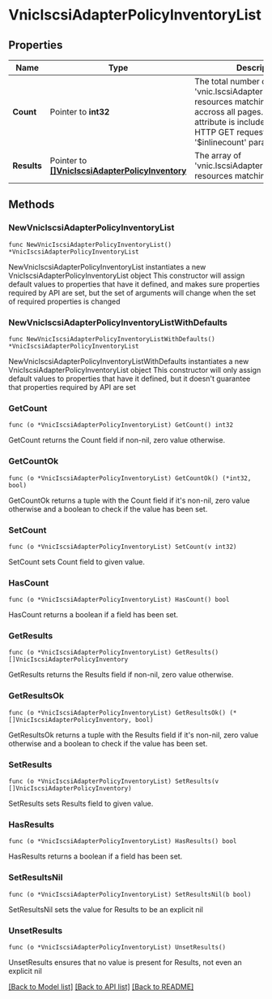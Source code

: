 # VnicIscsiAdapterPolicyInventoryList

## Properties

Name | Type | Description | Notes
------------ | ------------- | ------------- | -------------
**Count** | Pointer to **int32** | The total number of &#39;vnic.IscsiAdapterPolicyInventory&#39; resources matching the request, accross all pages. The &#39;Count&#39; attribute is included when the HTTP GET request includes the &#39;$inlinecount&#39; parameter. | [optional] 
**Results** | Pointer to [**[]VnicIscsiAdapterPolicyInventory**](VnicIscsiAdapterPolicyInventory.md) | The array of &#39;vnic.IscsiAdapterPolicyInventory&#39; resources matching the request. | [optional] 

## Methods

### NewVnicIscsiAdapterPolicyInventoryList

`func NewVnicIscsiAdapterPolicyInventoryList() *VnicIscsiAdapterPolicyInventoryList`

NewVnicIscsiAdapterPolicyInventoryList instantiates a new VnicIscsiAdapterPolicyInventoryList object
This constructor will assign default values to properties that have it defined,
and makes sure properties required by API are set, but the set of arguments
will change when the set of required properties is changed

### NewVnicIscsiAdapterPolicyInventoryListWithDefaults

`func NewVnicIscsiAdapterPolicyInventoryListWithDefaults() *VnicIscsiAdapterPolicyInventoryList`

NewVnicIscsiAdapterPolicyInventoryListWithDefaults instantiates a new VnicIscsiAdapterPolicyInventoryList object
This constructor will only assign default values to properties that have it defined,
but it doesn't guarantee that properties required by API are set

### GetCount

`func (o *VnicIscsiAdapterPolicyInventoryList) GetCount() int32`

GetCount returns the Count field if non-nil, zero value otherwise.

### GetCountOk

`func (o *VnicIscsiAdapterPolicyInventoryList) GetCountOk() (*int32, bool)`

GetCountOk returns a tuple with the Count field if it's non-nil, zero value otherwise
and a boolean to check if the value has been set.

### SetCount

`func (o *VnicIscsiAdapterPolicyInventoryList) SetCount(v int32)`

SetCount sets Count field to given value.

### HasCount

`func (o *VnicIscsiAdapterPolicyInventoryList) HasCount() bool`

HasCount returns a boolean if a field has been set.

### GetResults

`func (o *VnicIscsiAdapterPolicyInventoryList) GetResults() []VnicIscsiAdapterPolicyInventory`

GetResults returns the Results field if non-nil, zero value otherwise.

### GetResultsOk

`func (o *VnicIscsiAdapterPolicyInventoryList) GetResultsOk() (*[]VnicIscsiAdapterPolicyInventory, bool)`

GetResultsOk returns a tuple with the Results field if it's non-nil, zero value otherwise
and a boolean to check if the value has been set.

### SetResults

`func (o *VnicIscsiAdapterPolicyInventoryList) SetResults(v []VnicIscsiAdapterPolicyInventory)`

SetResults sets Results field to given value.

### HasResults

`func (o *VnicIscsiAdapterPolicyInventoryList) HasResults() bool`

HasResults returns a boolean if a field has been set.

### SetResultsNil

`func (o *VnicIscsiAdapterPolicyInventoryList) SetResultsNil(b bool)`

 SetResultsNil sets the value for Results to be an explicit nil

### UnsetResults
`func (o *VnicIscsiAdapterPolicyInventoryList) UnsetResults()`

UnsetResults ensures that no value is present for Results, not even an explicit nil

[[Back to Model list]](../README.md#documentation-for-models) [[Back to API list]](../README.md#documentation-for-api-endpoints) [[Back to README]](../README.md)


